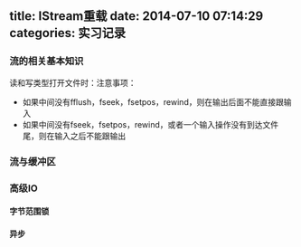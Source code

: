 title: IStream重载
date: 2014-07-10 07:14:29 
categories: 实习记录 
---
### 流的相关基本知识

读和写类型打开文件时：注意事项：
* 如果中间没有fflush，fseek，fsetpos，rewind，则在输出后面不能直接跟输入
* 如果中间没有fseek，fsetpos，rewind，或者一个输入操作没有到达文件尾，则在输入之后不能跟输出

### 流与缓冲区


### 高级IO
#### 字节范围锁
#### 异步